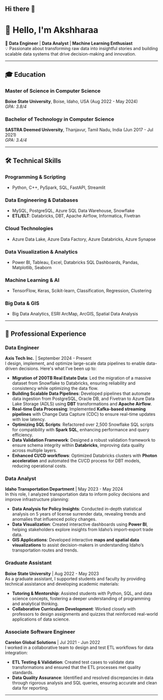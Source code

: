 ## Hi there 👋

<!--
**Akshharaa/Akshharaa** is a ✨ _special_ ✨ repository because its `README.md` (this file) appears on your GitHub profile.

Here are some ideas to get you started:

- 🔭 I’m currently working on ...
- 🌱 I’m currently learning ...
- 👯 I’m looking to collaborate on ...
- 🤔 I’m looking for help with ...
- 💬 Ask me about ...
- 📫 How to reach me: ...
- 😄 Pronouns: ...
- ⚡ Fun fact: ...
-->
# 👋 Hello, I'm Akshharaa  
🔹 **Data Engineer** | **Data Analyst** | **Machine Learning Enthusiast**  
💡 Passionate about transforming raw data into insightful stories and building scalable data systems that drive decision-making and innovation.

---

## 🎓 **Education**  
### Master of Science in Computer Science  
**Boise State University**, Boise, Idaho, USA (Aug 2022 - May 2024)  
*GPA: 3.8/4*

### Bachelor of Technology in Computer Science  
**SASTRA Deemed University**, Thanjavur, Tamil Nadu, India (Jun 2017 - Jul 2021)  
*GPA: 3.4/4*

---

## 🛠️ **Technical Skills**

### **Programming & Scripting**  
- Python, C++, PySpark, SQL, FastAPI, Streamlit

### **Data Engineering & Databases**  
- MySQL, PostgreSQL, Azure SQL Data Warehouse, Snowflake  
- **ETL/ELT**: Databricks, DBT, Apache Airflow, Informatica, Fivetran

### **Cloud Technologies**  
- Azure Data Lake, Azure Data Factory, Azure Databricks, Azure Synapse

### **Data Visualization & Analytics**  
- Power BI, Tableau, Excel, Databricks SQL Dashboards, Pandas, Matplotlib, Seaborn

### **Machine Learning & AI**  
- TensorFlow, Keras, Scikit-learn, Classification, Regression, Clustering

### **Big Data & GIS**  
- Big Data Analytics, ESRI ArcMap, ArcGIS, Spatial Data Analysis

---

## 💼 **Professional Experience**

### **Data Engineer**  
**Axis Tech Inc.** | September 2024 - Present  
I design, implement, and optimize large-scale data pipelines to enable data-driven decisions. Here's what I’ve been up to:  
- **Migration of 200TB Real Estate Data**: Led the migration of a massive dataset from Snowflake to Databricks, ensuring reliability and consistency while optimizing the data flow.  
- **Building Scalable Data Pipelines**: Developed pipelines that automate data ingestion from PostgreSQL, Oracle DB, and Fivetran to Azure Data Lake Storage (ADLS) using **DBT** transformations and **Apache Airflow**.  
- **Real-time Data Processing**: Implemented **Kafka-based streaming pipelines** with Change Data Capture (CDC) to ensure real-time updates with low latency.  
- **Optimizing SQL Scripts**: Refactored over 2,500 Snowflake SQL scripts for compatibility with **Spark SQL**, enhancing performance and query efficiency.  
- **Data Validation Framework**: Designed a robust validation framework to ensure schema integrity within **Databricks**, improving data quality across multiple layers.  
- **Enhanced CI/CD workflows**: Optimized Databricks clusters with **Photon acceleration** and automated the CI/CD process for DBT models, reducing operational costs.

### **Data Analyst**  
**Idaho Transportation Department** | May 2023 - May 2024  
In this role, I analyzed transportation data to inform policy decisions and improve infrastructure planning:  
- **Data Analysis for Policy Insights**: Conducted in-depth statistical analysis on 5 years of license surrender data, revealing trends and anomalies that influenced policy changes.  
- **Data Visualization**: Created interactive dashboards using **Power BI**, helping stakeholders explore insights from Idaho’s import-export trade data.  
- **GIS Applications**: Developed interactive **maps and spatial data visualizations** to assist decision-makers in understanding Idaho’s transportation routes and trends.

### **Graduate Assistant**  
**Boise State University** | Aug 2022 - May 2023  
As a graduate assistant, I supported students and faculty by providing technical assistance and developing academic materials:  
- **Tutoring & Mentorship**: Assisted students with Python, SQL, and data science concepts, fostering a deeper understanding of programming and analytical thinking.  
- **Collaborative Curriculum Development**: Worked closely with professors to design assignments and quizzes that reinforced real-world applications of data science.  

### **Associate Software Engineer**  
**Carelon Global Solutions** | Jul 2021 - Jun 2022  
I worked in a collaborative team to design and test ETL workflows for data integration:  
- **ETL Testing & Validation**: Created test cases to validate data transformations and ensured that the ETL processes met quality standards.  
- **Data Quality Assurance**: Identified and resolved discrepancies in data through rigorous analysis and SQL queries, ensuring accurate and clean data for reporting.

---

